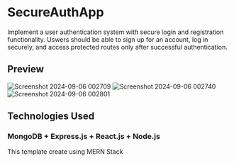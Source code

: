 # SecureAuthApp

Implement a user authentication system with secure login and registration functionality. Uswers should be able to sign up for an account, log in securely, and access protected routes only after successful authentication.

## Preview 

![Screenshot 2024-09-06 002709](https://github.com/user-attachments/assets/a9d4a0ad-aba4-41f5-8608-b9c3e3bee1ee)
![Screenshot 2024-09-06 002740](https://github.com/user-attachments/assets/a3e363ec-c891-488d-a1bf-01dc005b59c4)
![Screenshot 2024-09-06 002801](https://github.com/user-attachments/assets/a67c48c1-a006-42ea-a627-04cf369b3f77)

## Technologies Used

### MongoDB + Express.js + React.js + Node.js

This template create using MERN Stack
